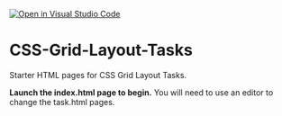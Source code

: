 [![Open in Visual Studio Code](https://classroom.github.com/assets/open-in-vscode-718a45dd9cf7e7f842a935f5ebbe5719a5e09af4491e668f4dbf3b35d5cca122.svg)](https://classroom.github.com/online_ide?assignment_repo_id=14583413&assignment_repo_type=AssignmentRepo)
# CSS-Grid-Layout-Tasks
Starter HTML pages for CSS Grid Layout Tasks.

**Launch the index.html page to begin.**
You will need to use an editor to change the task.html pages.

